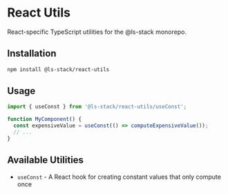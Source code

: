 # React Utils

React-specific TypeScript utilities for the @ls-stack monorepo.

## Installation

```bash
npm install @ls-stack/react-utils
```

## Usage

```typescript
import { useConst } from '@ls-stack/react-utils/useConst';

function MyComponent() {
  const expensiveValue = useConst(() => computeExpensiveValue());
  // ...
}
```

## Available Utilities

- `useConst` - A React hook for creating constant values that only compute once